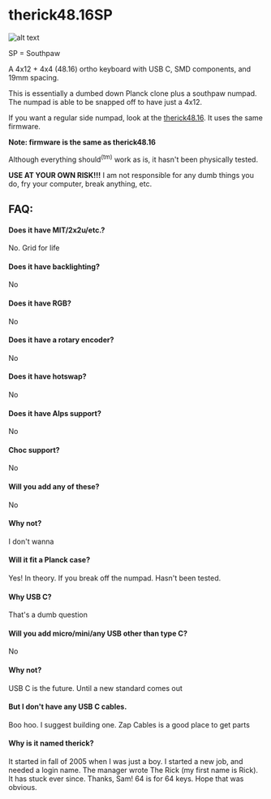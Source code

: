# therick48.16SP
![alt text](https://github.com/therickthe/therick48.16SP/blob/master/01%20therick48.16SP_PCB.png)

SP = Southpaw

A 4x12 + 4x4 (48.16) ortho keyboard with USB C, SMD components, and 19mm spacing.

This is essentially a dumbed down Planck clone plus a southpaw numpad. The numpad is able to be snapped off to have just a 4x12.

If you want a regular side numpad, look at the [therick48.16](https://github.com/therickthe/therick64BA). It uses the same firmware.

**Note: firmware is the same as therick48.16**

Although everything should<sup>(tm)</sup> work as is, it hasn't been physically tested.

**USE AT YOUR OWN RISK!!!** I am not responsible for any dumb things you do, fry your computer, break anything, etc.

## FAQ:
#### Does it have MIT/2x2u/etc.? 
No. Grid for life

#### Does it have backlighting?
No

#### Does it have RGB?
No

#### Does it have a rotary encoder?
No

#### Does it have hotswap?
No

#### Does it have Alps support?
No

#### Choc support?
No

#### Will you add any of these?
No

#### Why not?
I don't wanna

#### Will it fit a Planck case?
Yes! In theory. If you break off the numpad. Hasn't been tested.

#### Why USB C?
That's a dumb question

#### Will you add micro/mini/any USB other than type C?
No

#### Why not?
USB C is the future. Until a new standard comes out

#### But I don't have any USB C cables.
Boo hoo. I suggest building one. Zap Cables is a good place to get parts

#### Why is it named therick?
It started in fall of 2005 when I was just a boy. I started a new job, and needed a login name. The manager wrote The Rick (my first name is Rick). It has stuck ever since. Thanks, Sam! 64 is for 64 keys. Hope that was obvious.

